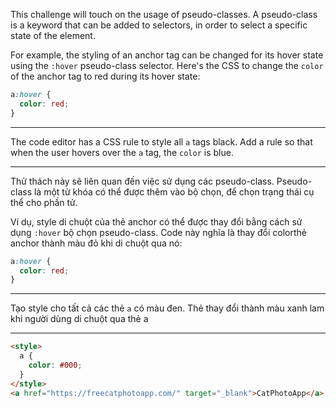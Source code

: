 This challenge will touch on the usage of pseudo-classes. A pseudo-class is a keyword that can be added to selectors, in order to select a specific state of the element.

For example, the styling of an anchor tag can be changed for its hover state using the `:hover` pseudo-class selector. Here's the CSS to change the `color` of the anchor tag to red during its hover state:

```css
a:hover {
  color: red;
}
```

---

The code editor has a CSS rule to style all `a` tags black. Add a rule so that when the user hovers over the `a` tag, the `color` is blue.

---

Thử thách này sẽ liên quan đến việc sử dụng các pseudo-class. Pseudo-class là một từ khóa có thể được thêm vào bộ chọn, để chọn trạng thái cụ thể cho phần tử.

Ví dụ, style di chuột của thẻ anchor có thể được thay đổi bằng cách sử dụng `:hover` bộ chọn pseudo-class. Code này nghĩa là thay đổi colorthẻ anchor thành màu đỏ khi di chuột qua nó:

```css
a:hover {
  color: red;
}
```

---

Tạo style cho tất cả các thẻ `a` có màu đen. Thẻ thay đổi thành màu xanh lam khi người dùng di chuột qua thẻ a

---

```html
<style>
  a {
    color: #000;
  }
</style>
<a href="https://freecatphotoapp.com/" target="_blank">CatPhotoApp</a>
```
